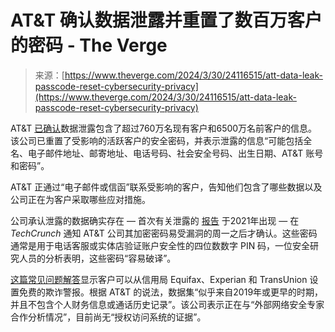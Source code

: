<!--yml

category: 未分类

date: 2024-05-29 12:48:01

-->

# AT&T 确认数据泄露并重置了数百万客户的密码 - The Verge

> 来源：[https://www.theverge.com/2024/3/30/24116515/att-data-leak-passcode-reset-cybersecurity-privacy](https://www.theverge.com/2024/3/30/24116515/att-data-leak-passcode-reset-cybersecurity-privacy)

AT&T [已确认](https://www.anrdoezrs.net/links/8836598/type/dlg/https://www.att.com/support/article/my-account/000101995?bypasscache=1)数据泄露包含了超过760万名现有客户和6500万名前客户的信息。该公司已重置了受影响的活跃客户的安全密码，并表示泄露的信息“可能包括全名、电子邮件地址、邮寄地址、电话号码、社会安全号码、出生日期、AT&T 账号和密码”。

AT&T 正通过“电子邮件或信函”联系受影响的客户，告知他们包含了哪些数据以及公司正在为客户采取哪些应对措施。

公司承认泄露的数据确实存在 — 首次有关泄露的 [报告](https://www.bleepingcomputer.com/news/security/atandt-denies-data-breach-after-hacker-auctions-70-million-user-database/) 于2021年出现 — 在 *TechCrunch* 通知 AT&T 公司其加密密码易受漏洞的周一之后才确认。这些密码通常是用于电话客服或实体店验证账户安全性的四位数数字 PIN 码，一位安全研究人员的分析表明，这些密码“容易破译”。

[这篇常见问题解答](https://www.anrdoezrs.net/links/8836598/type/dlg/https://www.att.com/support/article/my-account/000101995?bypasscache=1)显示客户可以从信用局 Equifax、Experian 和 TransUnion 设置免费的欺诈警报。根据 AT&T 的说法，数据集“似乎来自2019年或更早的时期，并且不包含个人财务信息或通话历史记录”。该公司表示正在与“外部网络安全专家合作分析情况”，目前尚无“授权访问系统的证据”。
